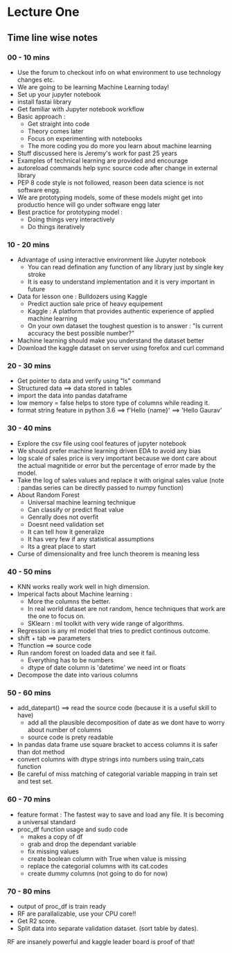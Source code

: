 # Lecture One



## Time line wise notes

### 00 - 10 mins

- Use the forum to checkout info on what environment to use technology changes etc.
- We are going to be learning Machine Learning today!
- Set up your jupyter notebook
- install fastai library
- Get familiar with Jupyter notebook workflow
- Basic approach :
  -  Get straight into code
  - Theory comes later
  - Focus on experimenting with notebooks
  - The more coding you do more you learn about machine learning
- Stuff discussed here is Jeremy's work for past 25 years
- Examples of technical learning are provided and encourage
- autoreload commands help sync source code after change in external library
- PEP 8 code style is not followed, reason been data science is not software engg. 
- We are prototyping models, some of these models might get into productio hence will go under software engg later
- Best practice for prototyping model :
  - Doing things very interactively
  - Do things iteratively

### 10 - 20 mins

- Advantage of using interactive environment like Jupyter notebook
  - You can read defination any function of any library just by single key stroke
  - It is easy to understand implementation and it is very important in future
- Data for lesson one : Bulldozers using Kaggle
  - Predict auction sale price of heavy equipement
  - Kaggle : A platform that provides authentic experience of applied machine learning
  - On your own dataset the toughest question is to answer : "Is current accuracy the best possible number?"
- Machine learning should make you understand the dataset better
- Download the kaggle dataset on server using forefox and curl command

### 20 - 30 mins

- Get pointer to data and verify using "ls" command
- Structured data ==> data stored in tables
- import the data into pandas dataframe
- low memory = false helps to store type of columns while reading it.
- format string feature in python 3.6 ==> f'Hello {name}' ==> 'Hello Gaurav'

### 30 - 40 mins

- Explore the csv file using cool features of jupyter notebook
- We should prefer machine learning driven EDA to avoid any bias
- log scale of sales price is very important because we dont care about the actual magnitide or error but the percentage of error made by the model. 
- Take the log of sales values and replace it with original sales value (note : pandas series can be directly passed to numpy function)
- About Random Forest
  - Universal machine learning technique
  - Can classify or predict float value
  - Genrally does not overfit
  - Doesnt need validation set
  - It can tell how it generalize
  - It has very few if any statistical assumptions
  - Its a great place to start
- Curse of dimensionality and free lunch theorem is meaning less

### 40 - 50 mins

- KNN works really work well in high dimension.
- Imperical facts about Machine learning :
  - More the columns the better.
  - In real world dataset are not random, hence techniques that work are the one to focus on.
  - SKlearn : ml toolkit with very wide range of algorithms.
- Regression is any ml model that tries to predict  continous outcome.
- shift + tab ==> parameters
- ?function ==> source code
- Run random forest on loaded data and see it fail.
  - Everything has to be numbers
  - dtype of date column is 'datetime' we need int or floats
- Decompose the date into various columns

### 50 - 60 mins

- add_datepart() ==> read the source code (because it is a useful skill to have)
  - add all the plausible decomposition of date as we dont have to worry about number of columns
  - source code is prety readable
- In pandas data frame use square bracket to access columns it is safer than dot method
- convert columns with dtype strings into numbers using train_cats function
- Be careful of miss matching of categorial variable mapping in train set and test set.

### 60 - 70 mins

- feature format : The fastest way to save and load any file. It is becoming a universal standard
- proc_df function usage and sudo code
  - makes a copy of df
  - grab and drop the dependant variable
  - fix missing values
  - create boolean column with True when value is missing 
  - replace the categorial columns with its cat.codes
  - create dummy columns (not going to do for now)

### 70 - 80 mins

- output of proc_df is train ready
- RF are parallalizable, use your CPU core!!
- Get R2 score.
- Split data into separate validation dataset. (sort table by dates).



RF are insanely powerful and kaggle leader board is proof of that!